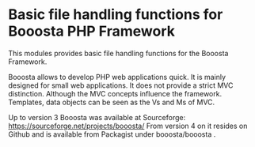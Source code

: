 # Basic file handling functions for Booosta PHP Framework

This modules provides basic file handling functions for the Booosta Framework.

Booosta allows to develop PHP web applications quick. It is mainly designed for small web applications.
It does not provide a strict MVC distinction. Although the MVC concepts influence the framework. Templates,
data objects can be seen as the Vs and Ms of MVC.

Up to version 3 Booosta was available at Sourceforge: https://sourceforge.net/projects/booosta/ From version
4 on it resides on Github and is available from Packagist under booosta/booosta .
